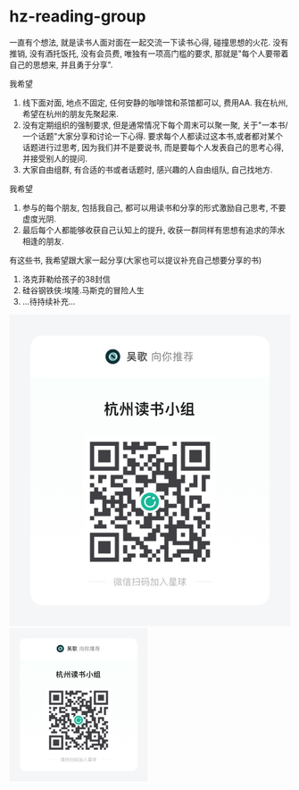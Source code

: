 # hz-reading-group
一直有个想法, 就是读书人面对面在一起交流一下读书心得, 碰撞思想的火花.
没有推销, 没有酒托饭托, 没有会员费, 唯独有一项高门槛的要求, 那就是"每个人要带着自己的思想来, 并且勇于分享".

我希望

1. 线下面对面, 地点不固定, 任何安静的咖啡馆和茶馆都可以, 费用AA. 我在杭州, 希望在杭州的朋友先聚起来.
1. 没有定期组织的强制要求, 但是通常情况下每个周末可以聚一聚, 关于"一本书/一个话题"大家分享和讨论一下心得. 要求每个人都读过这本书,或者都对某个话题进行过思考, 因为我们并不是要说书, 而是要每个人发表自己的思考心得, 并接受别人的提问.
1. 大家自由组群, 有合适的书或者话题时, 感兴趣的人自由组队, 自己找地方.

我希望

1. 参与的每个朋友, 包括我自己, 都可以用读书和分享的形式激励自己思考, 不要虚度光阴.
1. 最后每个人都能够收获自己认知上的提升, 收获一群同样有思想有追求的萍水相逢的朋友.

有这些书, 我希望跟大家一起分享(大家也可以提议补充自己想要分享的书)

1. 洛克菲勒给孩子的38封信
1. 硅谷钢铁侠:埃隆.马斯克的冒险人生
1. ...待持续补充...

![img](./img/code.jpg)
<img src="img/code.jpg" alt="51112882248854T2" style="zoom: 33%;" />

